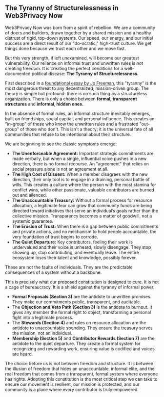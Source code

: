 ## The Tyranny of Structurelessness in Web3Privacy Now

Web3Privacy Now was born from a spirit of rebellion. We are a community of doers and builders, drawn together by a shared mission and a healthy distrust of rigid, top-down systems. Our speed, our energy, and our initial success are a direct result of our "do-ocratic," high-trust culture. We get things done because we trust each other and we move fast.

But this very strength, if left unexamined, will become our greatest vulnerability. Our reliance on informal trust and unwritten rules is not creating freedom. It is creating the perfect conditions for a well-documented political disease: **The Tyranny of Structurelessness.**

First described in a [foundational essay by Jo Freeman](https://www.jofreeman.com/joreen/tyranny.htm), this "tyranny" is the most dangerous threat to any decentralized, mission-driven group. The theory is simple but profound: there is no such thing as a structureless organization. There is only a choice between **formal, transparent structures** and **informal, hidden ones.**

In the absence of formal rules, an informal structure inevitably emerges, built on friendships, social capital, and personal influence. This creates an "in-group" of those who know the unwritten rules and a frustrated "out-group" of those who don't. This isn't a theory; it is the universal fate of all communities that refuse to be intentional about their structure.

We are beginning to see the classic symptoms emerge:

*   **The Unenforceable Agreement:** Important strategic commitments are made verbally, but when a single, influential voice pushes in a new direction, there is no formal recourse. An "agreement" that relies on social pressure alone is not an agreement at all.
*   **The High Cost of Dissent:** When a member disagrees with the new direction, their only tool is to engage in a draining, personal battle of wills. This creates a culture where the person with the most stamina for conflict wins, while other passionate, valuable contributors are burned out and silenced.
*   **The Unaccountable Treasury:** Without a formal process for resource allocation, a legitimate fear can grow that community funds are being directed toward initiatives that serve an individual’s goals rather than the collective mission. Transparency becomes a matter of goodwill, not a systemic guarantee.
*   **The Erosion of Trust:** When there is a gap between public commitments and private actions, and no mechanism to hold people accountable, the very foundation of trust begins to corrode.
*   **The Quiet Departure:** Key contributors, feeling their work is undervalued and their voice is unheard, slowly disengage. They stop showing up, stop contributing, and eventually leave. The entire ecosystem loses their talent and knowledge, possibly forever.

These are not the faults of individuals. They are the predictable consequences of a system without a backbone.

This is precisely what our proposed constitution is designed to cure. It is not a cage of bureaucracy. It is a shield against the tyranny of informal power.

*   **Formal Proposals (Section 3)** are the antidote to unwritten promises. They make our commitments public, transparent, and auditable.
*   The **Objection and Veto Path (Section 3)** is the antidote to burnout. It gives any member the formal right to object, transforming a personal fight into a legitimate process.
*   The **Stewards (Section 4)** and rules on resource allocation are the antidote to unaccountable spending. They ensure the treasury serves the mission, not an individual.
*   **Membership (Section 5)** and **Contributor Rewards (Section 7)** are the antidote to the quiet departure. They create a formal system for recognizing and rewarding work, ensuring value is codified and voices are heard.

The choice before us is not between freedom and structure. It is between the illusion of freedom that hides an unaccountable, informal elite, and the real freedom that comes from a transparent, formal system where everyone has rights. Adopting this constitution is the most critical step we can take to ensure our movement is resilient, our mission is protected, and our community is a place where every contributor is truly empowered.

